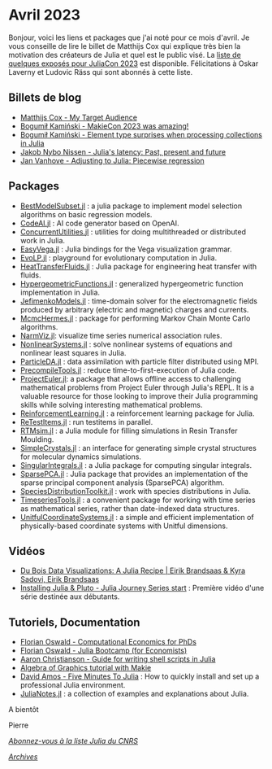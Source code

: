 # Avril 2023 

Bonjour, voici les liens et packages que j'ai noté pour ce mois
d'avril. Je vous conseille de lire le billet de Matthijs Cox qui
explique très bien la motivation des créateurs de Julia et quel
est le public visé. La [liste de quelques exposés pour JuliaCon 2023](https://pretalx.com/juliacon2023/featured/) est disponible. Félicitations à Oskar Laverny et Ludovic Räss qui sont abonnés à cette liste. 

## Billets de blog

- [Matthijs Cox - My Target Audience](https://scientificcoder.com/my-target-audience) 
- [Bogumił Kamiński - MakieCon 2023 was amazing!](https://bkamins.github.io/julialang/2023/04/21/aog.html)
- [Bogumił Kamiński - Element type surprises when processing collections in Julia](https://bkamins.github.io/julialang/2023/04/07/narrowing.html)
- [Jakob Nybo Nissen - Julia's latency: Past, present and future](https://viralinstruction.com/posts/latency)
- [Jan Vanhove - Adjusting to Julia: Piecewise regression](https://janhove.github.io/analysis/2023/03/07/julia-breakpoint-regression)

## Packages

- [BestModelSubset.jl](https://github.com/waitasecant/BestModelSubset.jl) : a julia package to implement model selection algorithms on basic regression models.
- [CodeAI.jl](https://github.com/GenieFramework/CodeAI.jl) : AI code generator based on OpenAI.
- [ConcurrentUtilities.jl](https://github.com/JuliaServices/ConcurrentUtilities.jl) : utilities for doing multithreaded or distributed work in Julia.
- [EasyVega.jl](https://github.com/fredo-dedup/EasyVega.jl) : Julia bindings for the Vega visualization grammar.
- [EvoLP.jl](https://github.com/ntnu-ai-lab/EvoLP.jl) : playground for evolutionary computation in Julia.
- [HeatTransferFluids.jl](https://github.com/rydyb/HeatTransferFluids.jl) : Julia package for engineering heat transfer with fluids.
- [HypergeometricFunctions.jl](https://github.com/JuliaMath/HypergeometricFunctions.jl) : generalized hypergeometric function implementation in Julia.
- [JefimenkoModels.jl](https://github.com/mikeingold/JefimenkoModels.jl) : time-domain solver for the electromagnetic fields produced by arbitrary (electric and magnetic) charges and currents.
- [McmcHermes.jl](https://github.com/stevenalfonso/McmcHermes.jl) : package for performing Markov Chain Monte Carlo algorithms.
- [NarmViz.jl](https://github.com/firefly-cpp/NarmViz.jl): visualize time series numerical association rules.
- [NonlinearSystems.jl](https://github.com/junyuan-chen/NonlinearSystems.jl) : solve nonlinear systems of equations and nonlinear least squares in Julia.
- [ParticleDA.jl](https://github.com/Team-RADDISH/ParticleDA.jl) :  data assimilation with particle filter distributed using MPI.
- [PrecompileTools.jl](https://github.com/JuliaLang/PrecompileTools.jl) : reduce time-to-first-execution of Julia code.
- [ProjectEuler.jl](https://github.com/udohjeremiah/ProjectEuler.jl): a package that allows offline access to challenging mathematical problems from Project Euler through Julia's REPL. It is a valuable resource for those looking to improve their Julia programming skills while solving interesting mathematical problems.
- [ReinforcementLearning.jl](https://github.com/JuliaReinforcementLearning/ReinforcementLearning.jl) : a reinforcement learning package for Julia.
- [ReTestItems.jl](https://github.com/JuliaTesting/ReTestItems.jl) : run testitems in parallel.
- [RTMsim.jl](https://github.com/obertscheiderfhwn/RTMsim) : a Julia module for filling simulations in Resin Transfer Moulding.
- [SimpleCrystals.jl](https://github.com/ejmeitz/SimpleCrystals.jl) : an interface for generating simple crystal structures for molecular dynamics simulations.
- [SingularIntegrals.jl](https://github.com/JuliaApproximation/SingularIntegrals.jl) : a Julia package for computing singular integrals.
- [SparsePCA.jl](https://github.com/Deepmalya3D/SparsePCA.jl) : Julia package that provides an implementation of the sparse principal component analysis (SparsePCA) algorithm.
- [SpeciesDistributionToolkit.jl](https://github.com/PoisotLab/SpeciesDistributionToolkit.jl) : work with species distributions in Julia.
- [TimeseriesTools.jl](https://github.com/brendanjohnharris/TimeseriesTools.jl) : a convenient package for working with time series as mathematical series, rather than date-indexed data structures.
- [UnitfulCoordinateSystems.jl](https://github.com/mikeingold/UnitfulCoordinateSystems.jl) : a simple and efficient implementation of physically-based coordinate systems with Unitful dimensions.

## Vidéos

- [Du Bois Data Visualizations: A Julia Recipe | Eirik Brandsaas & Kyra Sadovi, Eirik Brandsaas](https://youtu.be/KoQINWDenjk)
- [Installing Julia & Pluto - Julia Journey Series start](https://youtu.be/o6H-J0Vu2uo) : Première vidéo d'une série destinée aux débutants. 

## Tutoriels, Documentation

- [Florian Oswald - Computational Economics for PhDs](https://github.com/floswald/NumericalMethods)
- [Florian Oswald - Julia Bootcamp (for Economists)](https://github.com/floswald/julia-bootcamp)
- [Aaron Christianson - Guide for writing shell scripts in Julia](https://github.com/ninjaaron/administrative-scripting-with-julia)
- [Algebra of Graphics tutorial with Makie](https://aog.makie.org/stable/generated/penguins/)
- [David Amos - Five Minutes To Julia](https://davidamos.dev/five-minutes-to-julia/) : How to quickly install and set up a professional Julia environment.
- [JuliaNotes.jl](https://github.com/m3g/JuliaNotes.jl) : a collection of examples and explanations about Julia.

A bientôt 

Pierre

[*Abonnez-vous à la liste Julia du CNRS*](https://listes.services.cnrs.fr/wws/subscribe/julia)

[*Archives*](https://pnavaro.github.io/NouvellesJulia)
